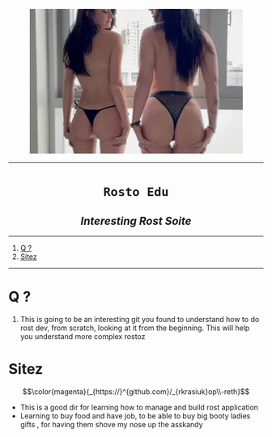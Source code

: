 <p align="center">
<img src="./x/🐈.webp">
  
</p>

----
<h1 align="center"><code> Rosto Edu </code></h1>
<h2 align="center"><i> Interesting Rost Soite </i></h2>

---- 
1. [Q ?](#q-)
2. [Sitez](#sitez)

----

# Q ? 

1. This is going to be an interesting git you found to understand how to do rost dev, from scratch, looking at it from the beginning. This will help you understand more complex rostoz

# Sitez 

$$\color{magenta}{_{https://}^{github.com}/_{rkrasiuk}op\\-reth}$$

- This is a good dir for learning how to manage and build rost application 
- Learning to buy food and have job, to be able to buy big booty ladies gifts , for having them shove my nose up the asskandy 